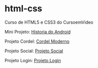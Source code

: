 # html-css
 Curso de HTML5 e CSS3 do CursoemVideo

<p>Mini Projeto: <a href="https://lucass-ferreira.github.io/html-css/desafio/d010/revisao/site.html" target="_blank">Historia do Android</a></p>

<p>Projeto Cordel: <a href="https://lucass-ferreira.github.io/html-css/desafio/d011/cordel.html" target="_blank">Cordel Moderno</a></p>

<p>Projeto Social: <a
href="HTTPS://lucass-ferreira.github.io/html-css/desafio/d013/revisao/projeto-social.html" target="_blank">Projeto Social</a></p>

<p>Projeto Login: <a
href="HTTPS://lucass-ferreira.github.io/html-css/desafio/d014/revisao/projeto-login.html" target="_blank">Projeto Login</a></p>
